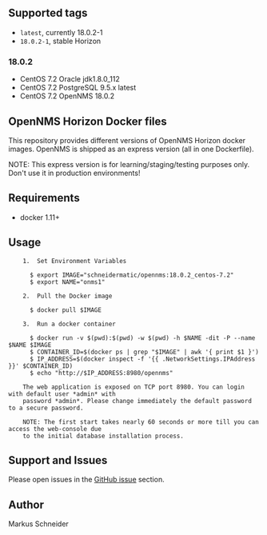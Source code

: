 
## Supported tags

* `latest`, currently 18.0.2-1 
* `18.0.2-1`, stable Horizon

### 18.0.2

* CentOS 7.2 Oracle jdk1.8.0_112
* CentOS 7.2 PostgreSQL 9.5.x latest
* CentOS 7.2 OpenNMS 18.0.2

## OpenNMS Horizon Docker files

This repository provides different versions of OpenNMS Horizon docker images.
OpenNMS is shipped as an express version (all in one Dockerfile). 

NOTE: This express version is for learning/staging/testing purposes only. 
Don't use it in production environments!

## Requirements

* docker 1.11+

## Usage

```
    1.  Set Environment Variables

      $ export IMAGE="schneidermatic/opennms:18.0.2_centos-7.2"
      $ export NAME="onms1"

    2.  Pull the Docker image  

      $ docker pull $IMAGE

    3.  Run a docker container

      $ docker run -v $(pwd):$(pwd) -w $(pwd) -h $NAME -dit -P --name $NAME $IMAGE
      $ CONTAINER_ID=$(docker ps | grep "$IMAGE" | awk '{ print $1 }')
      $ IP_ADDRESS=$(docker inspect -f '{{ .NetworkSettings.IPAddress }}' $CONTAINER_ID)
      $ echo "http://$IP_ADDRESS:8980/opennms"

    The web application is exposed on TCP port 8980. You can login with default user *admin* with
    password *admin*. Please change immediately the default password to a secure password.

    NOTE: The first start takes nearly 60 seconds or more till you can access the web-console due
    to the initial database installation process.
```

## Support and Issues

Please open issues in the [GitHub issue](https://github.com/schneidermatic/opennms-dockerfiles/issues) section.

## Author
Markus Schneider

